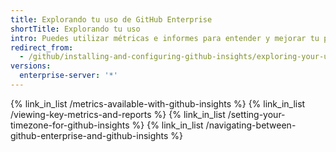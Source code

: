 ```yaml
---
title: Explorando tu uso de GitHub Enterprise
shortTitle: Explorando tu uso
intro: Puedes utilizar métricas e informes para entender y mejorar tu proceso de entrega de software a través de datos.
redirect_from:
  - /github/installing-and-configuring-github-insights/exploring-your-usage-of-github-enterprise
versions:
  enterprise-server: '*'
---
```


{% link_in_list /metrics-available-with-github-insights %}
{% link_in_list /viewing-key-metrics-and-reports %}
{% link_in_list /setting-your-timezone-for-github-insights %}
{% link_in_list /navigating-between-github-enterprise-and-github-insights %}
